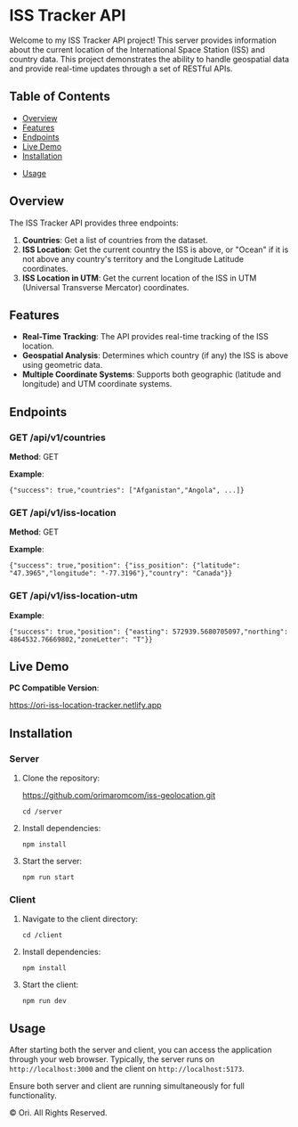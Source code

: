 # ISS Tracker API

Welcome to my ISS Tracker API project! This server provides information about the current location of the International Space Station (ISS) and country data. This project demonstrates the ability to handle geospatial data and provide real-time updates through a set of RESTful APIs.

## Table of Contents

- [Overview](#overview)
- [Features](#features)
- [Endpoints](#endpoints)
- [Live Demo](#live-demo)
- [Installation](#installation)
* [Usage](#usage)


## Overview

The ISS Tracker API provides three endpoints:

1. **Countries**: Get a list of countries from the dataset.
2. **ISS Location**: Get the current country the ISS is above, or "Ocean" if it is not above any country's territory and the Longitude Latitude coordinates.
3. **ISS Location in UTM**: Get the current location of the ISS in UTM (Universal Transverse Mercator) coordinates.

## Features

- **Real-Time Tracking**: The API provides real-time tracking of the ISS location.
- **Geospatial Analysis**: Determines which country (if any) the ISS is above using geometric data.
- **Multiple Coordinate Systems**: Supports both geographic (latitude and longitude) and UTM coordinate systems.

## Endpoints

### GET /api/v1/countries

**Method**: GET

**Example**: 

```{"success": true,"countries": ["Afganistan","Angola", ...]}```


### GET /api/v1/iss-location

**Method**: GET

**Example**: 

```{"success": true,"position": {"iss_position": {"latitude": "47.3965","longitude": "-77.3196"},"country": "Canada"}}```


### GET /api/v1/iss-location-utm

**Example**: 

```{"success": true,"position": {"easting": 572939.5680705097,"northing": 4864532.76669802,"zoneLetter": "T"}}```

## Live Demo

**PC Compatible Version**:

https://ori-iss-location-tracker.netlify.app

## Installation

### Server

1. Clone the repository:

    https://github.com/orimaromcom/iss-geolocation.git

    ```cd /server```

2. Install dependencies:

    ```npm install```

3. Start the server:

   ```npm run start```

### Client

1. Navigate to the client directory:

    ```cd /client```

2. Install dependencies:

    ```npm install```

3. Start the client:

    ```npm run dev```

## Usage

After starting both the server and client, you can access the application through your web browser. Typically, the server runs on `http://localhost:3000` and the client on `http://localhost:5173`. 

Ensure both server and client are running simultaneously for full functionality.




© Ori. All Rights Reserved.





   





